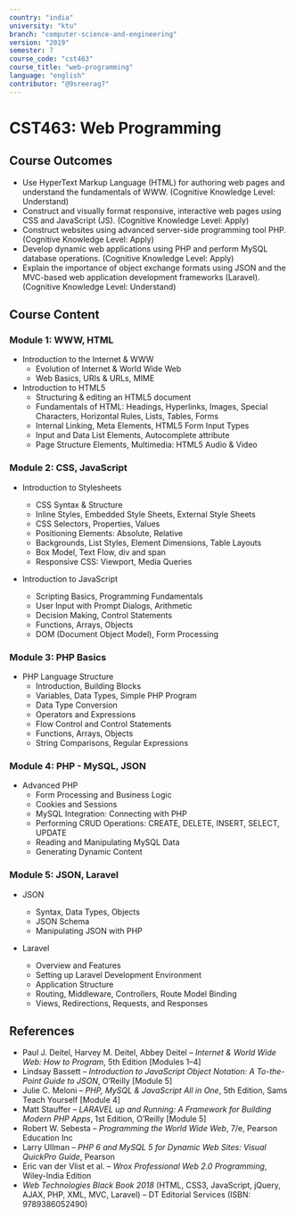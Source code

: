 ```yaml
---
country: "india"
university: "ktu"
branch: "computer-science-and-engineering"
version: "2019"
semester: 7
course_code: "cst463"
course_title: "web-programming"
language: "english"
contributor: "@9sreerag7"
---
```


# CST463: Web Programming

## Course Outcomes

* Use HyperText Markup Language (HTML) for authoring web pages and understand the fundamentals of WWW. (Cognitive Knowledge Level: Understand)  
* Construct and visually format responsive, interactive web pages using CSS and JavaScript (JS). (Cognitive Knowledge Level: Apply)  
* Construct websites using advanced server-side programming tool PHP. (Cognitive Knowledge Level: Apply)  
* Develop dynamic web applications using PHP and perform MySQL database operations. (Cognitive Knowledge Level: Apply)  
* Explain the importance of object exchange formats using JSON and the MVC-based web application development frameworks (Laravel). (Cognitive Knowledge Level: Understand)  

## Course Content

### Module 1: WWW, HTML

* Introduction to the Internet & WWW  
  - Evolution of Internet & World Wide Web  
  - Web Basics, URIs & URLs, MIME  
* Introduction to HTML5  
  - Structuring & editing an HTML5 document  
  - Fundamentals of HTML: Headings, Hyperlinks, Images, Special Characters, Horizontal Rules, Lists, Tables, Forms  
  - Internal Linking, Meta Elements, HTML5 Form Input Types  
  - Input and Data List Elements, Autocomplete attribute  
  - Page Structure Elements, Multimedia: HTML5 Audio & Video  

### Module 2: CSS, JavaScript

* Introduction to Stylesheets  
  - CSS Syntax & Structure  
  - Inline Styles, Embedded Style Sheets, External Style Sheets  
  - CSS Selectors, Properties, Values  
  - Positioning Elements: Absolute, Relative  
  - Backgrounds, List Styles, Element Dimensions, Table Layouts  
  - Box Model, Text Flow, div and span  
  - Responsive CSS: Viewport, Media Queries  

* Introduction to JavaScript  
  - Scripting Basics, Programming Fundamentals  
  - User Input with Prompt Dialogs, Arithmetic  
  - Decision Making, Control Statements  
  - Functions, Arrays, Objects  
  - DOM (Document Object Model), Form Processing  

### Module 3: PHP Basics

* PHP Language Structure  
  - Introduction, Building Blocks  
  - Variables, Data Types, Simple PHP Program  
  - Data Type Conversion  
  - Operators and Expressions  
  - Flow Control and Control Statements  
  - Functions, Arrays, Objects  
  - String Comparisons, Regular Expressions  

### Module 4: PHP - MySQL, JSON

* Advanced PHP  
  - Form Processing and Business Logic  
  - Cookies and Sessions  
  - MySQL Integration: Connecting with PHP  
  - Performing CRUD Operations: CREATE, DELETE, INSERT, SELECT, UPDATE  
  - Reading and Manipulating MySQL Data  
  - Generating Dynamic Content  

### Module 5: JSON, Laravel

* JSON  
  - Syntax, Data Types, Objects  
  - JSON Schema  
  - Manipulating JSON with PHP  

* Laravel  
  - Overview and Features  
  - Setting up Laravel Development Environment  
  - Application Structure  
  - Routing, Middleware, Controllers, Route Model Binding  
  - Views, Redirections, Requests, and Responses  

## References

* Paul J. Deitel, Harvey M. Deitel, Abbey Deitel – *Internet & World Wide Web: How to Program*, 5th Edition [Modules 1–4]  
* Lindsay Bassett – *Introduction to JavaScript Object Notation: A To-the-Point Guide to JSON*, O’Reilly [Module 5]  
* Julie C. Meloni – *PHP, MySQL & JavaScript All in One*, 5th Edition, Sams Teach Yourself [Module 4]  
* Matt Stauffer – *LARAVEL up and Running: A Framework for Building Modern PHP Apps*, 1st Edition, O’Reilly [Module 5]  
* Robert W. Sebesta – *Programming the World Wide Web*, 7/e, Pearson Education Inc  
* Larry Ullman – *PHP 6 and MySQL 5 for Dynamic Web Sites: Visual QuickPro Guide*, Pearson  
* Eric van der Vlist et al. – *Wrox Professional Web 2.0 Programming*, Wiley-India Edition  
* *Web Technologies Black Book 2018* (HTML, CSS3, JavaScript, jQuery, AJAX, PHP, XML, MVC, Laravel) – DT Editorial Services (ISBN: 9789386052490)  
